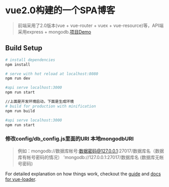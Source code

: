 # vue2.0构建的一个SPA博客

> 前端采用了2.0版本(vue + vue-router + vuex + vue-resource)等，API端采用express + mongodb.[项目Demo](tryzf.online)

## Build Setup

``` bash
# install dependencies
npm install

# serve with hot reload at localhost:8080
npm run dev

#api serve localhost:3000
npm run start

//上面是开发环境启动，下面是生成环境
# build for production with minification
npm run build

#api serve localhost:3000
npm run start
```

### 修改config/db_config.js里面的URI 本地mongodbURI  
> 例如：mongodb://数据库帐号:数据密码@127.0.0.1:27017/数据库名（数据库有帐号密码的情况）
> 'mongodb://127.0.0.1:27017/数据库名 (数据库无帐号密码)

For detailed explanation on how things work, checkout the [guide](http://vuejs-templates.github.io/webpack/) and [docs for vue-loader](http://vuejs.github.io/vue-loader).

